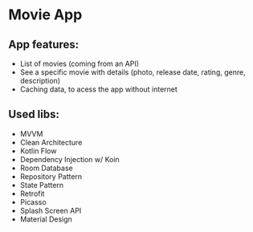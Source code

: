 # Movie App

## App features:

- List of movies (coming from an API)
- See a specific movie with details (photo, release date, rating, genre, description)
- Caching data, to acess the app without internet

## Used libs:

- MVVM
- Clean Architecture
- Kotlin Flow
- Dependency Injection w/ Koin
- Room Database
- Repository Pattern
- State Pattern
- Retrofit
- Picasso
- Splash Screen API
- Material Design
